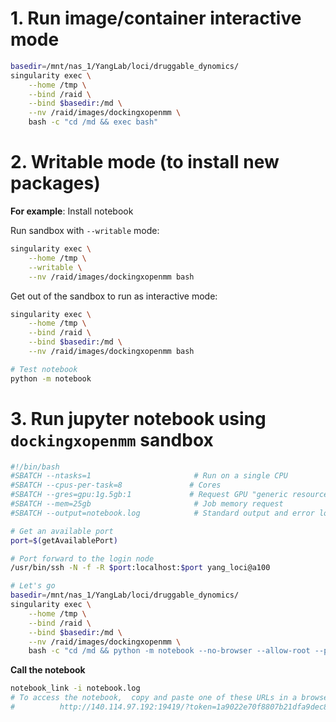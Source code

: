 # 1. Run image/container interactive mode

```bash
basedir=/mnt/nas_1/YangLab/loci/druggable_dynomics/
singularity exec \
    --home /tmp \
    --bind /raid \
    --bind $basedir:/md \
    --nv /raid/images/dockingxopenmm \
    bash -c "cd /md && exec bash"
```

# 2. Writable mode (to install new packages)

**For example**: Install notebook

Run sandbox with `--writable` mode:
```bash
singularity exec \
    --home /tmp \
    --writable \
    --nv /raid/images/dockingxopenmm bash
```

Get out of the sandbox to run as interactive mode:
```bash
singularity exec \
    --home /tmp \
    --bind /raid \
    --bind $basedir:/md \
    --nv /raid/images/dockingxopenmm bash

# Test notebook
python -m notebook
```

# 3. Run jupyter notebook using `dockingxopenmm` sandbox

```bash
#!/bin/bash
#SBATCH --ntasks=1                       # Run on a single CPU
#SBATCH --cpus-per-task=8               # Cores
#SBATCH --gres=gpu:1g.5gb:1             # Request GPU "generic resources"
#SBATCH --mem=25gb                       # Job memory request
#SBATCH --output=notebook.log            # Standard output and error log

# Get an available port
port=$(getAvailablePort)

# Port forward to the login node
/usr/bin/ssh -N -f -R $port:localhost:$port yang_loci@a100

# Let's go
basedir=/mnt/nas_1/YangLab/loci/druggable_dynomics/
singularity exec \
    --home /tmp \
    --bind /raid \
    --bind $basedir:/md \
    --nv /raid/images/dockingxopenmm \
    bash -c "cd /md && python -m notebook --no-browser --allow-root --port $port --NotebookApp.allow_remote_access=True"

```

**Call the notebook**
```bash
notebook_link -i notebook.log
# To access the notebook,  copy and paste one of these URLs in a browser:
#          http://140.114.97.192:19419/?token=1a9022e70f8807b21dfa9dec88280f44ca06a43e88108730
```
